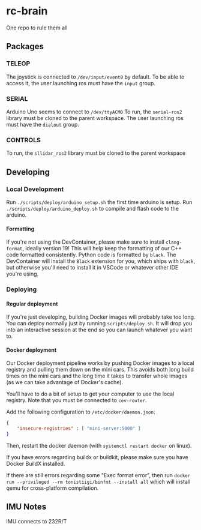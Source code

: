 # rc-brain
One repo to rule them all

## Packages

### TELEOP
The joystick is connected to `/dev/input/event0` by default. To be able to access it, the user launching ros must have the `input` group.

### SERIAL
Arduino Uno seems to connect to `/dev/ttyACM0`
To run, the `serial-ros2` library must be cloned to the parent workspace.
The user launching ros must have the `dialout` group.

### CONTROLS
To run, the `sllidar_ros2` library must be cloned to the parent workspace

## Developing

### Local Development
Run `./scripts/deploy/arduino_setup.sh` the first time arduino is setup.
Run `./scripts/deploy/arduino_deploy.sh` to compile and flash code to the arduino.

#### Formatting
If you're not using the DevContainer, please make sure to install `clang-format`, ideally version 19! This will help keep the formatting of our C++ code formatted consistently. Python code is formatted by `black`. The DevContainer will install the `Black` extension for you, which ships with `black`, but otherwise you'll need to install it in VSCode or whatever other IDE you're using.

### Deploying

#### Regular deployment
If you're just developing, building Docker images will probably take too long. You can deploy normally just by running `scripts/deploy.sh`. It will drop you into an interactive session at the end so you can launch whatever you want to.

#### Docker deployment
Our Docker deployment pipeline works by pushing Docker images to a local registry and pulling them down on the mini cars. This avoids both long build times on the mini cars and the long time it takes to transfer whole images (as we can take advantage of Docker's cache).

You'll have to do a bit of setup to get your computer to use the local registry. Note that you must be connected to `cev-router`.

Add the following configuration to `/etc/docker/daemon.json`:
```json
{
    "insecure-registries" : [ "mini-server:5000" ]
}
```

Then, restart the docker daemon (with `systemctl restart docker` on linux).

If you have errors regarding buildx or buildkit, please make sure you have Docker BuildX installed.

If there are still errors regarding some "Exec format error", then run
`docker run --privileged --rm tonistiigi/binfmt --install all`
which will install qemu for cross-platform compilation.


## IMU Notes
IMU connects to 232R/T